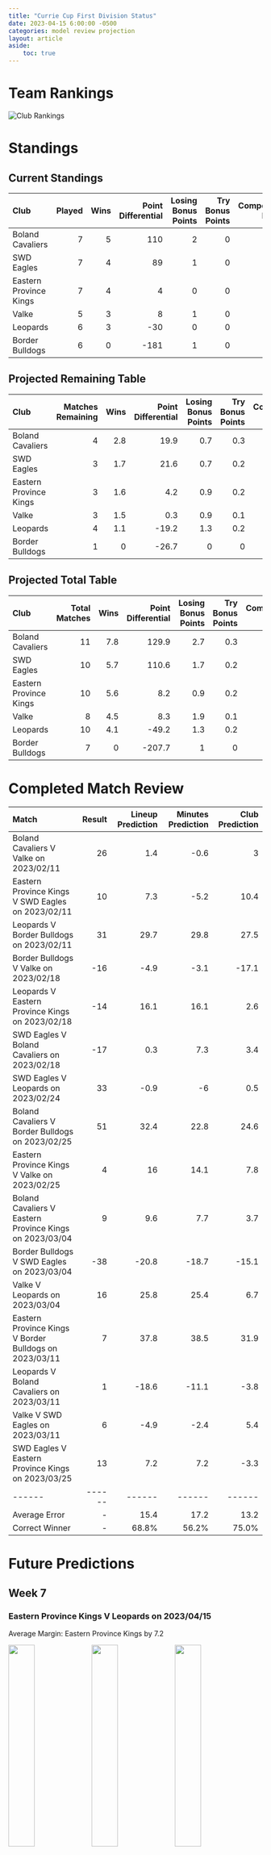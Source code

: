 ```yaml
---  
title: "Currie Cup First Division Status"  
date: 2023-04-15 6:00:00 -0500  
categories: model review projection  
layout: article  
aside:  
    toc: true  
---
```

# Team Rankings


![Club Rankings](plots/rankings_Currie-Cup-First-Division-2022.png)
# Standings

## Current Standings


| Club                   |   Played |   Wins |   Point Differential |   Losing Bonus Points |   Try Bonus Points |   Competition Points |
|:-----------------------|---------:|-------:|---------------------:|----------------------:|-------------------:|---------------------:|
| Boland Cavaliers       |        7 |      5 |                  110 |                     2 |                  0 |                   22 |
| SWD Eagles             |        7 |      4 |                   89 |                     1 |                  0 |                   17 |
| Eastern Province Kings |        7 |      4 |                    4 |                     0 |                  0 |                   16 |
| Valke                  |        5 |      3 |                    8 |                     1 |                  0 |                   13 |
| Leopards               |        6 |      3 |                  -30 |                     0 |                  0 |                   12 |
| Border Bulldogs        |        6 |      0 |                 -181 |                     1 |                  0 |                    1 |



## Projected Remaining Table


| Club                   |   Matches Remaining |   Wins |   Point Differential |   Losing Bonus Points |   Try Bonus Points |   Competition Points |
|:-----------------------|--------------------:|-------:|---------------------:|----------------------:|-------------------:|---------------------:|
| Boland Cavaliers       |                   4 |    2.8 |                 19.9 |                   0.7 |                0.3 |                 12.6 |
| SWD Eagles             |                   3 |    1.7 |                 21.6 |                   0.7 |                0.2 |                  7.9 |
| Eastern Province Kings |                   3 |    1.6 |                  4.2 |                   0.9 |                0.2 |                  7.7 |
| Valke                  |                   3 |    1.5 |                  0.3 |                   0.9 |                0.1 |                  7.2 |
| Leopards               |                   4 |    1.1 |                -19.2 |                   1.3 |                0.2 |                  6.1 |
| Border Bulldogs        |                   1 |    0   |                -26.7 |                   0   |                0   |                  0   |



## Projected Total Table


| Club                   |   Total Matches |   Wins |   Point Differential |   Losing Bonus Points |   Try Bonus Points |   Competition Points |
|:-----------------------|----------------:|-------:|---------------------:|----------------------:|-------------------:|---------------------:|
| Boland Cavaliers       |              11 |    7.8 |                129.9 |                   2.7 |                0.3 |                 34.6 |
| SWD Eagles             |              10 |    5.7 |                110.6 |                   1.7 |                0.2 |                 24.9 |
| Eastern Province Kings |              10 |    5.6 |                  8.2 |                   0.9 |                0.2 |                 23.7 |
| Valke                  |               8 |    4.5 |                  8.3 |                   1.9 |                0.1 |                 20.2 |
| Leopards               |              10 |    4.1 |                -49.2 |                   1.3 |                0.2 |                 18.1 |
| Border Bulldogs        |               7 |    0   |               -207.7 |                   1   |                0   |                  1   |



# Completed Match Review


| Match                                                   |   Result |   Lineup Prediction |   Minutes Prediction |   Club Prediction |
|:--------------------------------------------------------|---------:|--------------------:|---------------------:|------------------:|
| Boland Cavaliers V Valke on 2023/02/11                  |       26 |                 1.4 |                 -0.6 |               3   |
| Eastern Province Kings V SWD Eagles on 2023/02/11       |       10 |                 7.3 |                 -5.2 |              10.4 |
| Leopards V Border Bulldogs on 2023/02/11                |       31 |                29.7 |                 29.8 |              27.5 |
| Border Bulldogs V Valke on 2023/02/18                   |      -16 |                -4.9 |                 -3.1 |             -17.1 |
| Leopards V Eastern Province Kings on 2023/02/18         |      -14 |                16.1 |                 16.1 |               2.6 |
| SWD Eagles V Boland Cavaliers on 2023/02/18             |      -17 |                 0.3 |                  7.3 |               3.4 |
| SWD Eagles V Leopards on 2023/02/24                     |       33 |                -0.9 |                 -6   |               0.5 |
| Boland Cavaliers V Border Bulldogs on 2023/02/25        |       51 |                32.4 |                 22.8 |              24.6 |
| Eastern Province Kings V Valke on 2023/02/25            |        4 |                16   |                 14.1 |               7.8 |
| Boland Cavaliers V Eastern Province Kings on 2023/03/04 |        9 |                 9.6 |                  7.7 |               3.7 |
| Border Bulldogs V SWD Eagles on 2023/03/04              |      -38 |               -20.8 |                -18.7 |             -15.1 |
| Valke V Leopards on 2023/03/04                          |       16 |                25.8 |                 25.4 |               6.7 |
| Eastern Province Kings V Border Bulldogs on 2023/03/11  |        7 |                37.8 |                 38.5 |              31.9 |
| Leopards V Boland Cavaliers on 2023/03/11               |        1 |               -18.6 |                -11.1 |              -3.8 |
| Valke V SWD Eagles on 2023/03/11                        |        6 |                -4.9 |                 -2.4 |               5.4 |
| SWD Eagles V Eastern Province Kings on 2023/03/25       |       13 |                 7.2 |                  7.2 |              -3.3 |
| ------ | ------ | ------ | ------ | ------ |
| Average Error |       - | 15.4 | 17.2 | 13.2 |
| Correct Winner |       - | 68.8% | 56.2% | 75.0% |


# Future Predictions

## Week 7

### Eastern Province Kings V Leopards on 2023/04/15


Average Margin: Eastern Province Kings by 7.2

<p float="left">
<img src="plots/performances_Eastern Province Kings_V_Leopards_7.png" width="32%" />
<img src="plots/resultbar_Eastern Province Kings_V_Leopards_7.png" width="32%" />
<img src="plots/spreads_Eastern Province Kings_V_Leopards_7.png" width="32%" />
</p>

## Week 8

### Valke V Boland Cavaliers on 2023/04/22


Average Margin: Boland Cavaliers by 1.3

<p float="left">
<img src="plots/performances_Valke_V_Boland Cavaliers_8.png" width="32%" />
<img src="plots/resultbar_Valke_V_Boland Cavaliers_8.png" width="32%" />
<img src="plots/spreads_Valke_V_Boland Cavaliers_8.png" width="32%" />
</p>

### Leopards V SWD Eagles on 2023/04/22


Average Margin: SWD Eagles by 1.5

<p float="left">
<img src="plots/performances_Leopards_V_SWD Eagles_8.png" width="32%" />
<img src="plots/resultbar_Leopards_V_SWD Eagles_8.png" width="32%" />
<img src="plots/spreads_Leopards_V_SWD Eagles_8.png" width="32%" />
</p>

## Week 9

### SWD Eagles V Border Bulldogs on 2023/04/28


Average Margin: SWD Eagles by 26.7

<p float="left">
<img src="plots/performances_SWD Eagles_V_Border Bulldogs_9.png" width="32%" />
<img src="plots/resultbar_SWD Eagles_V_Border Bulldogs_9.png" width="32%" />
<img src="plots/spreads_SWD Eagles_V_Border Bulldogs_9.png" width="32%" />
</p>

### Boland Cavaliers V Leopards on 2023/04/29


Average Margin: Boland Cavaliers by 11.2

<p float="left">
<img src="plots/performances_Boland Cavaliers_V_Leopards_9.png" width="32%" />
<img src="plots/resultbar_Boland Cavaliers_V_Leopards_9.png" width="32%" />
<img src="plots/spreads_Boland Cavaliers_V_Leopards_9.png" width="32%" />
</p>

## Week 10

### Eastern Province Kings V Boland Cavaliers on 2023/05/13


Average Margin: Boland Cavaliers by 0.7

<p float="left">
<img src="plots/performances_Eastern Province Kings_V_Boland Cavaliers_10.png" width="32%" />
<img src="plots/resultbar_Eastern Province Kings_V_Boland Cavaliers_10.png" width="32%" />
<img src="plots/spreads_Eastern Province Kings_V_Boland Cavaliers_10.png" width="32%" />
</p>

## Week 12

### Leopards V Valke on 2023/06/03


Average Margin: Leopards by 0.8

<p float="left">
<img src="plots/performances_Leopards_V_Valke_12.png" width="32%" />
<img src="plots/resultbar_Leopards_V_Valke_12.png" width="32%" />
<img src="plots/spreads_Leopards_V_Valke_12.png" width="32%" />
</p>

## Week 11

### Boland Cavaliers V SWD Eagles on 2023/05/20


Average Margin: Boland Cavaliers by 6.6

<p float="left">
<img src="plots/performances_Boland Cavaliers_V_SWD Eagles_11.png" width="32%" />
<img src="plots/resultbar_Boland Cavaliers_V_SWD Eagles_11.png" width="32%" />
<img src="plots/spreads_Boland Cavaliers_V_SWD Eagles_11.png" width="32%" />
</p>

### Valke V Eastern Province Kings on 2023/05/20


Average Margin: Valke by 2.4

<p float="left">
<img src="plots/performances_Valke_V_Eastern Province Kings_11.png" width="32%" />
<img src="plots/resultbar_Valke_V_Eastern Province Kings_11.png" width="32%" />
<img src="plots/spreads_Valke_V_Eastern Province Kings_11.png" width="32%" />
</p>
